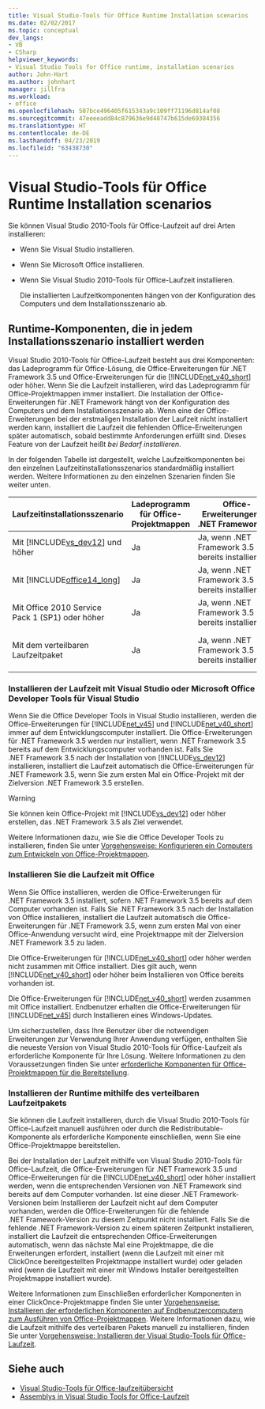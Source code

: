 ```yaml
---
title: Visual Studio-Tools für Office Runtime Installation scenarios
ms.date: 02/02/2017
ms.topic: conceptual
dev_langs:
- VB
- CSharp
helpviewer_keywords:
- Visual Studio Tools for Office runtime, installation scenarios
author: John-Hart
ms.author: johnhart
manager: jillfra
ms.workload:
- office
ms.openlocfilehash: 507bce496405f615343a9c109ff71196d814af08
ms.sourcegitcommit: 47eeeeadd84c879636e9d48747b615de69384356
ms.translationtype: HT
ms.contentlocale: de-DE
ms.lasthandoff: 04/23/2019
ms.locfileid: "63438730"
---
```

# <a name="visual-studio-tools-for-office-runtime-installation-scenarios"></a>Visual Studio-Tools für Office Runtime Installation scenarios
  Sie können Visual Studio 2010-Tools für Office-Laufzeit auf drei Arten installieren:

- Wenn Sie Visual Studio installieren.

- Wenn Sie Microsoft Office installieren.

- Wenn Sie Visual Studio 2010-Tools für Office-Laufzeit installieren.

  Die installierten Laufzeitkomponenten hängen von der Konfiguration des Computers und dem Installationsszenario ab.

## <a name="runtime-components-that-are-installed-in-each-installation-scenario"></a>Runtime-Komponenten, die in jedem Installationsszenario installiert werden
 Visual Studio 2010-Tools für Office-Laufzeit besteht aus drei Komponenten: das Ladeprogramm für Office-Lösung, die Office-Erweiterungen für .NET Framework 3.5 und Office-Erweiterungen für die [!INCLUDE[net_v40_short](../sharepoint/includes/net-v40-short-md.md)] oder höher. Wenn Sie die Laufzeit installieren, wird das Ladeprogramm für Office-Projektmappen immer installiert. Die Installation der Office-Erweiterungen für .NET Framework hängt von der Konfiguration des Computers und dem Installationsszenario ab. Wenn eine der Office-Erweiterungen bei der erstmaligen Installation der Laufzeit nicht installiert werden kann, installiert die Laufzeit die fehlenden Office-Erweiterungen später automatisch, sobald bestimmte Anforderungen erfüllt sind. Dieses Feature von der Laufzeit heißt *bei Bedarf installieren*.

 In der folgenden Tabelle ist dargestellt, welche Laufzeitkomponenten bei den einzelnen Laufzeitinstallationsszenarios standardmäßig installiert werden. Weitere Informationen zu den einzelnen Szenarien finden Sie weiter unten.

|Laufzeitinstallationsszenario|Ladeprogramm für Office-Projektmappen|Office-Erweiterungen für .NET Framework 3.5|Office-Erweiterungen für [!INCLUDE[net_v40_short](../sharepoint/includes/net-v40-short-md.md)]|Office-Erweiterungen für [!INCLUDE[net_v45](../vsto/includes/net-v45-md.md)]|
|-----------------------------------|----------------------------|--------------------------------------------------| - |---------------------------------------------------------------------------|
|Mit [!INCLUDE[vs_dev12](../vsto/includes/vs-dev12-md.md)] und höher|Ja|Ja, wenn .NET Framework 3.5 bereits installiert ist.|Ja|Ja|
|Mit [!INCLUDE[office14_long](../vsto/includes/office14-long-md.md)]|Ja|Ja, wenn .NET Framework 3.5 bereits installiert ist.|Nein|Nein|
|Mit Office 2010 Service Pack 1 (SP1) oder höher|Ja|Ja, wenn .NET Framework 3.5 bereits installiert ist.|Ja, wenn [!INCLUDE[net_v40_short](../sharepoint/includes/net-v40-short-md.md)] bereits installiert ist.|Nein|
|Mit dem verteilbaren Laufzeitpaket|Ja|Ja, wenn .NET Framework 3.5 bereits installiert ist.|Ja, wenn [!INCLUDE[net_v40_short](../sharepoint/includes/net-v40-short-md.md)] bereits installiert ist.|Ja, wenn [!INCLUDE[net_v45](../vsto/includes/net-v45-md.md)] bereits installiert ist.|

### <a name="install-the-runtime-with-visual-studio-or-the-microsoft-office-developer-tools-for-visual-studio"></a>Installieren der Laufzeit mit Visual Studio oder Microsoft Office Developer Tools für Visual Studio
 Wenn Sie die Office Developer Tools in Visual Studio installieren, werden die Office-Erweiterungen für [!INCLUDE[net_v45](../vsto/includes/net-v45-md.md)] und [!INCLUDE[net_v40_short](../sharepoint/includes/net-v40-short-md.md)] immer auf dem Entwicklungscomputer installiert. Die Office-Erweiterungen für .NET Framework 3.5 werden nur installiert, wenn .NET Framework 3.5 bereits auf dem Entwicklungscomputer vorhanden ist. Falls Sie .NET Framework 3.5 nach der Installation von [!INCLUDE[vs_dev12](../vsto/includes/vs-dev12-md.md)] installieren, installiert die Laufzeit automatisch die Office-Erweiterungen für .NET Framework 3.5, wenn Sie zum ersten Mal ein Office-Projekt mit der Zielversion .NET Framework 3.5 erstellen.

> [!WARNING]
> Sie können kein Office-Projekt mit [!INCLUDE[vs_dev12](../vsto/includes/vs-dev12-md.md)] oder höher erstellen, das .NET Framework 3.5 als Ziel verwendet.

 Weitere Informationen dazu, wie Sie die Office Developer Tools zu installieren, finden Sie unter [Vorgehensweise: Konfigurieren ein Computers zum Entwickeln von Office-Projektmappen](../vsto/how-to-configure-a-computer-to-develop-office-solutions.md).

### <a name="install-the-runtime-with-office"></a>Installieren Sie die Laufzeit mit Office
 Wenn Sie Office installieren, werden die Office-Erweiterungen für .NET Framework 3.5 installiert, sofern .NET Framework 3.5 bereits auf dem Computer vorhanden ist. Falls Sie .NET Framework 3.5 nach der Installation von Office installieren, installiert die Laufzeit automatisch die Office-Erweiterungen für .NET Framework 3.5, wenn zum ersten Mal von einer Office-Anwendung versucht wird, eine Projektmappe mit der Zielversion .NET Framework 3.5 zu laden.

 Die Office-Erweiterungen für [!INCLUDE[net_v40_short](../sharepoint/includes/net-v40-short-md.md)] oder höher werden nicht zusammen mit Office installiert. Dies gilt auch, wenn [!INCLUDE[net_v40_short](../sharepoint/includes/net-v40-short-md.md)] oder höher beim Installieren von Office bereits vorhanden ist.

 Die Office-Erweiterungen für [!INCLUDE[net_v40_short](../sharepoint/includes/net-v40-short-md.md)] werden zusammen mit Office installiert. Endbenutzer erhalten die Office-Erweiterungen für [!INCLUDE[net_v45](../vsto/includes/net-v45-md.md)] durch Installieren eines Windows-Updates.

 Um sicherzustellen, dass Ihre Benutzer über die notwendigen Erweiterungen zur Verwendung Ihrer Anwendung verfügen, enthalten Sie die neueste Version von Visual Studio 2010-Tools für Office-Laufzeit als erforderliche Komponente für Ihre Lösung. Weitere Informationen zu den Voraussetzungen finden Sie unter [erforderliche Komponenten für Office-Projektmappen für die Bereitstellung](https://msdn.microsoft.com/9f672809-43a3-40a1-9057-397ce3b5126e).

### <a name="install-the-runtime-by-using-the-runtime-redistributable"></a>Installieren der Runtime mithilfe des verteilbaren Laufzeitpakets
 Sie können die Laufzeit installieren, durch die Visual Studio 2010-Tools für Office-Laufzeit manuell ausführen oder durch die Redistributable-Komponente als erforderliche Komponente einschließen, wenn Sie eine Office-Projektmappe bereitstellen.

 Bei der Installation der Laufzeit mithilfe von Visual Studio 2010-Tools für Office-Laufzeit, die Office-Erweiterungen für .NET Framework 3.5 und Office-Erweiterungen für die [!INCLUDE[net_v40_short](../sharepoint/includes/net-v40-short-md.md)] oder höher installiert werden, wenn die entsprechenden Versionen von .NET Framework sind bereits auf dem Computer vorhanden. Ist eine dieser .NET Framework-Versionen beim Installieren der Laufzeit nicht auf dem Computer vorhanden, werden die Office-Erweiterungen für die fehlende .NET Framework-Version zu diesem Zeitpunkt nicht installiert. Falls Sie die fehlende .NET Framework-Version zu einem späteren Zeitpunkt installieren, installiert die Laufzeit die entsprechenden Office-Erweiterungen automatisch, wenn das nächste Mal eine Projektmappe, die die Erweiterungen erfordert, installiert (wenn die Laufzeit mit einer mit ClickOnce bereitgestellten Projektmappe installiert wurde) oder geladen wird (wenn die Laufzeit mit einer mit Windows Installer bereitgestellten Projektmappe installiert wurde).

 Weitere Informationen zum Einschließen erforderlicher Komponenten in einer ClickOnce-Projektmappe finden Sie unter [Vorgehensweise: Installieren der erforderlichen Komponenten auf Endbenutzercomputern zum Ausführen von Office-Projektmappen](https://msdn.microsoft.com/74dd2c52-838f-4abf-b2b4-4d7b0c2a0a98). Weitere Informationen dazu, wie die Laufzeit mithilfe des verteilbaren Pakets manuell zu installieren, finden Sie unter [Vorgehensweise: Installieren der Visual Studio-Tools für Office-Laufzeit](../vsto/how-to-install-the-visual-studio-tools-for-office-runtime-redistributable.md).

## <a name="see-also"></a>Siehe auch
- [Visual Studio-Tools für Office-laufzeitübersicht](../vsto/visual-studio-tools-for-office-runtime-overview.md)
- [Assemblys in Visual Studio Tools for Office-Laufzeit](../vsto/assemblies-in-the-visual-studio-tools-for-office-runtime.md)
